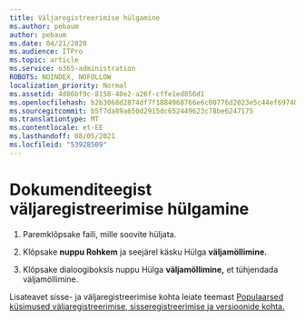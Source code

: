 ```yaml
---
title: Väljaregistreerimise hülgamine
ms.author: pebaum
author: pebaum
ms.date: 04/21/2020
ms.audience: ITPro
ms.topic: article
ms.service: o365-administration
ROBOTS: NOINDEX, NOFOLLOW
localization_priority: Normal
ms.assetid: 4d86bf9c-8158-40e2-a26f-cffe1ed856d1
ms.openlocfilehash: b2b3068d2874df7f1884968766e6c00776d2023e5c44ef697401485b57f9fadf
ms.sourcegitcommit: b5f7da89a650d2915dc652449623c78be6247175
ms.translationtype: MT
ms.contentlocale: et-EE
ms.lasthandoff: 08/05/2021
ms.locfileid: "53928509"
---
```

# <a name="discard-a-check-out-from-a-document-library"></a>Dokumenditeegist väljaregistreerimise hülgamine

1. Paremklõpsake faili, mille soovite hüljata.
    
2. Klõpsake **nuppu Rohkem** ja seejärel käsku Hülga **väljamöllimine.** 
    
3. Klõpsake dialoogiboksis nuppu Hülga **väljamöllimine,** et tühjendada väljamöllimine. 
    
Lisateavet sisse- ja väljaregistreerimise kohta leiate teemast [Populaarsed küsimused väljaregistreerimise, sisseregistreerimise ja versioonide kohta.](https://go.microsoft.com/fwlink/?linkid=2018786)
  


